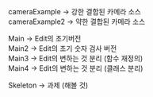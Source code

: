 cameraExample -> 강한 결합된 카메라 소스<br>
cameraExample2 -> 약한 결합된 카메라 소스<br>

Main -> Edit의 초기버전<br>
Main2 -> Edit의 초기 숫자 검사 버전<br>
Main3 -> Edit의 변하는 것 분리 (함수 재정의)<br>
Main4 -> Edit의 변하는 것 분리 (클래스 분리)<br>

Skeleton -> 과제 (해볼 것)

